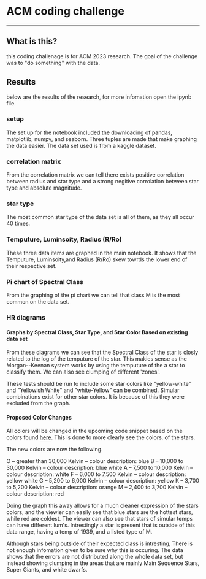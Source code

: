 # ACM coding challenge

---

## What is this?

this coding challenage is for ACM 2023 research.  The goal of the challenge was to "do something" with the data.

## Results

below are the results of the research, for more infomation open the ipynb file.

### setup

The set up for the notebook included the downloading of pandas, matplotlib, numpy, and seaborn.  Three tuples are made that make graphing the data easier.  The data set used is from a kaggle dataset.  

### correlation matrix

From the correlation matrix we can tell there exists positive correlation between radius and star type and a strong negitive corrolation between star type and absolute magnitude.

### star type

The most common star type of the data set is all of them, as they all occur 40 times.

### Temputure, Luminsoity, Radius (R/Ro)

These three data items are graphed in the main notebook.  It shows that the Temputure, Luminsoity,and Radius (R/Ro) skew towrds the lower end of their respective set.

### Pi chart of Spectral Class

From the graphing of the pi chart we can tell that class M is the most common on the data set.

### HR diagrams

#### Graphs by Spectral Class, Star Type, and Star Color Based on existing data set

From these diagrams we can see that the Spectral Class of the star is closly related to the log of the temputure of the star. This makies sense as the Morgan--Keenan system works by using the temputure of the a star to classify them. We can also see clumping of different 'zones'.

These tests should be run to include some star colors like "yellow-white" and "Yellowish White" and "white-Yellow" can be combined. Simular combinations exist for other star colors. It is because of this they were excluded from the graph.

#### Proposed Color Changes

All colors will be changed in the upcoming code snippet based on the colors found [here](https://starparty.com/topics/astronomy/stars/the-morgan-keenan-system/). This is done to more clearly see the colors. of the stars.

The new colors are now the following.

O – greater than 30,000 Kelvin – colour description: blue
B – 10,000 to 30,000 Kelvin – colour description: blue white
A – 7,500 to 10,000 Kelvin – colour description: white
F – 6,000 to 7,500 Kelvin – colour description: yellow white
G – 5,200 to 6,000 Kelvin – colour description: yellow
K – 3,700 to 5,200 Kelvin – colour description: orange
M – 2,400 to 3,700 Kelvin – colour description: red

Doing the graph this away allows for a much cleaner expression of the stars colors, and the viewier can easily see that blue stars are the hottest stars, while red are coldest. The viewer can also see that stars of simular temps can have different lum's. Intrestingly a star is present that is outside of this data range, having a temp of 1939, and a listed type of M.

Although stars being outside of their expected class is intresting, There is not enough infomation given to be sure why this is occuring. The data shows that the errors are not distributed along the whole data set, but instead showing clumping in the areas that are mainly Main Sequence Stars, Super Giants, and white dwarfs.